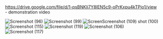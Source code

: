 https://drive.google.com/file/d/1-psBNKli7Y8lEN5c9-oPrKxpu4kTPjo1/view - demonstration video


![Screenshot (96)](https://github.com/ChamodS-1/Modern-Post-Sharing-Platform/assets/116129813/58e7a8ea-776b-4b8b-bc59-920cb9abc0c0)
![Screenshot (99)](https://github.com/ChamodS-1/Modern-Post-Sharing-Platform/assets/116129813/1886c169-afee-4fe8-8a59-984bc6a6d929)
![Screen![Screenshot (109)](https://github.com/ChamodS-1/Modern-Post-Sharing-Platform/assets/116129813/33b54782-9b51-4196-8df4-c65b81904713)
shot (100)](https://github.com/ChamodS-1/Modern-Post-Sharing-Platform/assets/116129813/8cc34b4a-ac7b-4d04-a564-d56dc73e0b32)
![Screenshot (115)](https://github.com/ChamodS-1/Modern-Post-Sharing-Platform/assets/116129813/c0f0401d-343f-4184-ad64-90cec5ab60f3)
![Screenshot (119)](https://github.com/ChamodS-1/Modern-Post-Sharing-Platform/assets/116129813/017e916e-2323-46dd-bf45-e6dd6522d0e6)
![Screenshot (106)](https://github.com/ChamodS-1/Modern-Post-Sharing-Platform/assets/116129813/8ea8f67b-917c-45e7-a1a9-94c976938269)
![Screenshot (117)](https://github.com/ChamodS-1/Modern-Post-Sharing-Platform/assets/116129813/2fb9e67f-7535-4931-886e-43fbe3aebfa4)



